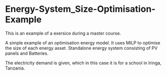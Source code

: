 # Energy-System_Size-Optimisation-Example
This is an example of a exersice during a master course. 

A simple example of an optimisation energy model. It uses MILP to optimise the size of each energy asset.
Standalone energy system consisting of PV panels and Batteries.

The electricity demand is given, which in this case it is for a school in Iringa, Tanzania.



